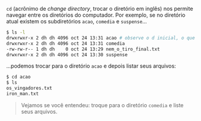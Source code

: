 `cd` (acrônimo de _change directory_, trocar o diretório em inglês) nos permite navegar entre os diretórios do computador. Por exemplo, se no diretório atual existem os subdiretórios `acao`, `comedia` e `suspense`...

```bash
$ ls -l
drwxrwxr-x 2 dh dh 4096 oct 24 13:31 acao # observe o d inicial, o que significa que é um diretório
drwxrwxr-x 2 dh dh 4096 oct 24 13:31 comedia
-rw-rw-r-- 1 dh dh    0 oct 24 13:29 nem_o_tiro_final.txt
drwxrwxr-x 2 dh dh 4096 oct 24 13:30 suspense
```
...podemos trocar para o diretório `acao` e depois listar seus arquivos:

```bash
$ cd acao
$ ls
os_vingadores.txt  
iron_man.txt
```

> Vejamos se você entendeu: troque para o diretório `comedia` e liste seus arquivos.  